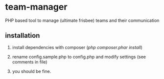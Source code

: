 # team-manager
PHP based tool to manage (ultimate frisbee) teams and their communication

## installation

1. install dependencies with composer (_php composer.phar install_)
2. rename config.sample.php to config.php and modify settings (see comments in file)

3. you should be fine.

